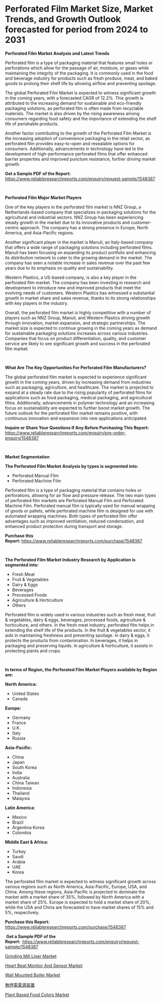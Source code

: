 <p><h1>Perforated Film Market Size, Market Trends, and Growth Outlook forecasted for period from 2024 to 2031</h1></p><p><strong>Perforated Film Market Analysis and Latest Trends</strong></p>
<p><p>Perforated film is a type of packaging material that features small holes or perforations which allow for the passage of air, moisture, or gases while maintaining the integrity of the packaging. It is commonly used in the food and beverage industry for products such as fresh produce, meat, and baked goods to prolong their shelf life by allowing airflow and preventing spoilage.</p><p>The global Perforated Film Market is expected to witness significant growth in the coming years, with a forecasted CAGR of 12.2%. This growth is attributed to the increasing demand for sustainable and eco-friendly packaging solutions, as perforated film is often made from recyclable materials. The market is also driven by the rising awareness among consumers regarding food safety and the importance of extending the shelf life of perishable products.</p><p>Another factor contributing to the growth of the Perforated Film Market is the increasing adoption of convenience packaging in the retail sector, as perforated film provides easy-to-open and resealable options for consumers. Additionally, advancements in technology have led to the development of high-performance perforated films that offer enhanced barrier properties and improved puncture resistance, further driving market growth.</p></p>
<p><strong>Get a Sample PDF of the Report:&nbsp;</strong> <a href="https://www.reliableresearchreports.com/enquiry/request-sample/1548387">https://www.reliableresearchreports.com/enquiry/request-sample/1548387</a></p>
<p>&nbsp;</p>
<p><strong>Perforated Film Major Market Players</strong></p>
<p><p>One of the key players in the perforated film market is NNZ Group, a Netherlands-based company that specializes in packaging solutions for the agricultural and industrial sectors. NNZ Group has been experiencing steady growth in the market due to its innovative products and customer-centric approach. The company has a strong presence in Europe, North America, and Asia-Pacific regions.</p><p>Another significant player in the market is Manuli, an Italy-based company that offers a wide range of packaging solutions including perforated films. Manuli has been focusing on expanding its product portfolio and enhancing its distribution network to cater to the growing demand in the market. The company has seen a notable increase in sales revenue over the past few years due to its emphasis on quality and sustainability.</p><p>Western Plastics, a US-based company, is also a key player in the perforated film market. The company has been investing in research and development to introduce new and improved products that meet the evolving needs of customers. Western Plastics has witnessed a substantial growth in market share and sales revenue, thanks to its strong relationships with key players in the industry.</p><p>Overall, the perforated film market is highly competitive with a number of players such as NNZ Group, Manuli, and Western Plastics driving growth through innovation, market expansion, and strategic partnerships. The market size is expected to continue growing in the coming years as demand for sustainable packaging solutions increases across various industries. Companies that focus on product differentiation, quality, and customer service are likely to see significant growth and success in the perforated film market.</p></p>
<p>&nbsp;</p>
<p><strong>What Are The Key Opportunities For Perforated Film Manufacturers?</strong></p>
<p><p>The global perforated film market is expected to experience significant growth in the coming years, driven by increasing demand from industries such as packaging, agriculture, and healthcare. The market is projected to expand at a steady rate due to the rising popularity of perforated films for applications such as food packaging, medical packaging, and agricultural films. Additionally, advancements in polymer technology and an increasing focus on sustainability are expected to further boost market growth. The future outlook for the perforated film market remains positive, with continuous innovation and expansion into new applications anticipated.</p></p>
<p><strong>Inquire or Share Your Questions If Any Before Purchasing This Report:</strong> <a href="https://www.reliableresearchreports.com/enquiry/pre-order-enquiry/1548387">https://www.reliableresearchreports.com/enquiry/pre-order-enquiry/1548387</a></p>
<p>&nbsp;</p>
<p><strong>Market Segmentation</strong></p>
<p><strong>The Perforated Film Market Analysis by types is segmented into:</strong></p>
<p><ul><li>Perforated Manual Film</li><li>Perforated Machine Film</li></ul></p>
<p><p>Perforated film is a type of packaging material that contains holes or perforations, allowing for air flow and pressure release. The two main types of perforated film markets are Perforated Manual Film and Perforated Machine Film. Perforated manual film is typically used for manual wrapping of goods or pallets, while perforated machine film is designed for use with automated wrapping machines. Both types of perforated film offer advantages such as improved ventilation, reduced condensation, and enhanced product protection during transport and storage.</p></p>
<p><strong>Purchase this Report:&nbsp;</strong><a href="https://www.reliableresearchreports.com/purchase/1548387">https://www.reliableresearchreports.com/purchase/1548387</a></p>
<p>&nbsp;</p>
<p><strong>The Perforated Film Market Industry Research by Application is segmented into:</strong></p>
<p><ul><li>Fresh Meat</li><li>Fruit & Vegetables</li><li>Dairy & Eggs</li><li>Beverages</li><li>Processed Foods</li><li>Agriculture & Horticulture</li><li>Others</li></ul></p>
<p><p>Perforated film is widely used in various industries such as fresh meat, fruit & vegetables, dairy & eggs, beverages, processed foods, agriculture & horticulture, and others. In the fresh meat industry, perforated film helps in extending the shelf life of the products. In the fruit & vegetables sector, it aids in maintaining freshness and preventing spoilage. In dairy & eggs, it protects the products from contamination. In beverages, it helps in packaging and preserving liquids. In agriculture & horticulture, it assists in protecting plants and crops.</p></p>
<p>&nbsp;</p>
<p><strong>In terms of Region, the Perforated Film Market Players available by Region are:</strong></p>
<p>
    <p> <strong> North America: </strong>
        <ul>
            <li>United States</li>
            <li>Canada</li>
        </ul>
        </p> 
    <p> <strong> Europe: </strong>
        <ul>
            <li>Germany</li>
            <li>France</li>
            <li>U.K.</li>
            <li>Italy</li>
            <li>Russia</li>
        </ul>
        </p> 
    <p> <strong> Asia-Pacific: </strong>
        <ul>
            <li>China</li>
            <li>Japan</li>
            <li>South Korea</li>
            <li>India</li>
            <li>Australia</li>
            <li>China Taiwan</li>
            <li>Indonesia</li>
            <li>Thailand</li>
            <li>Malaysia</li>
        </ul>
        </p> 
    <p> <strong> Latin America: </strong>
        <ul>
            <li>Mexico</li>
            <li>Brazil</li>
            <li>Argentina Korea</li>
            <li>Colombia</li>
        </ul>
        </p> 
    <p> <strong> Middle East & Africa: </strong>
        <ul>
            <li>Turkey</li>
            <li>Saudi</li>
            <li>Arabia</li>
            <li>UAE</li>
            <li>Korea</li>
        </ul>
    </p>
    </p>
<p><p>The perforated film market is expected to witness significant growth across various regions such as North America, Asia-Pacific, Europe, USA, and China. Among these regions, Asia-Pacific is projected to dominate the market with a market share of 35%, followed by North America with a market share of 25%. Europe is expected to hold a market share of 20%, while the USA and China are forecasted to have market shares of 15% and 5%, respectively.</p></p>
<p><strong>Purchase this Report: </strong><a href="https://www.reliableresearchreports.com/purchase/1548387">https://www.reliableresearchreports.com/purchase/1548387</a></p>
<p>&nbsp;<strong>Get a Sample PDF of the Report:&nbsp;&nbsp;</strong><a href="https://www.reliableresearchreports.com/enquiry/request-sample/1548387">https://www.reliableresearchreports.com/enquiry/request-sample/1548387</a></p>
<p><strong></strong></p>
<p><p><a href="https://github.com/brenzgnarento/Market-Research-Report-List-1/blob/main/grinding-mill-liner-market.md">Grinding Mill Liner Market</a></p><p><a href="https://issuu.com/reportprime-2/docs/heart-beat-monitor-and-sensor-market-size-2030.ppt">Heart Beat Monitor And Sensor Market</a></p><p><a href="https://github.com/jerrycopelandthomaswsqd8q/Market-Research-Report-List-1/blob/main/wall-mounted-boiler-market.md">Wall Mounted Boiler Market</a></p><p><a href="https://github.com/jkjreqjscoxx7/Market-Research-Report-List-1/blob/main/6476999192853.md">無停電電源装置</a></p><p><a href="https://issuu.com/reportprime-2/docs/plant-based-food-colors-market-size-2030.pptx">Plant Based Food Colors Market</a></p></p>